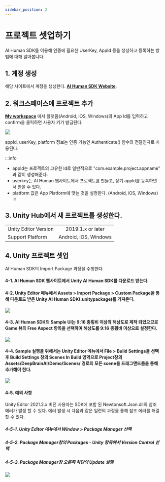 ```yaml
---
sidebar_position: 2
---
```


# 프로젝트 셋업하기

AI Human SDK를 이용해 인증에 필요한 UserKey, AppId 등을 생성하고 등록하는 방법에 대해 알아봅니다.

## 1. 계정 생성
해당 사이트에서 계정을 생성한다. **[AI Human SDK Website](https://aihuman.deepbrain.io)**.

## 2. 워크스페이스에 프로젝트 추가
**[My workspace](https://aihuman.deepbrain.io/aihuman/sdk)** 에서 플랫폼(Android, iOS, Windows)의 App Id를 입력하고 confirm을 클릭하면 사용자 키가 발급된다.

<img src="/img/aihuman/unity/SDK_WebPage_UserKey.png" />

appId, userKey, platform 정보는 인증 기능인 Authenticate() 함수의 전달인자로 사용된다.

:::info
- appId는 프로젝트의 고유한 Id로 일반적으로 "com.example.project.appname" 과 같이 생성해준다.
- userkey는 AI Human 웹사이트에서 프로젝트를 만들고, 상기 appId를 등록하면서 받을 수 있다.
- platform 값은 App Platform에 맞는 것을 설정한다. (Android, iOS, Windows)
:::

## 3. Unity Hub에서 새 프로젝트를 생성한다. 

<table>
	<tr>
		<td>Unity Editor Version</td>
		<td align="center">2019.1.x or later</td>		
	</tr>
	<tr>
		<td>Support Platform</td>
		<td align="center">Android, iOS, Windows</td>
	</tr>
</table>

## 4. Unity 프로젝트 셋업

AI Human SDK의 Import Package 과정을 수행한다.

#### 4-1. AI Human SDK 웹사이트에서 Unity AI Human SDK를 다운로드 받는다.

#### 4-2. Unity Editor 메뉴에서 Assets > Import Package > Custom Package을 통해 다운로드 받은 Unity AI Human SDK(.unitypackage)를 가져온다.

<img src="/img/aihuman/unity/import_package.png" />

#### 4-3. AI Human SDK의 Sample UI는 9:16 종횡비 이상의 해상도로 제작 되었으므로 Game 뷰의 Free Aspect 항목을 선택하여 해상도를 9:16 종횡비 이상으로 설정한다.

<img src="/img/aihuman/unity/aspect.png" />

#### 4-4. Sample 실행을 위해서는 Unity Editor 메뉴에서 File > Build Settings을 선택 후 Build Settings 창의 Scenes In Build 영역으로 Project창의 Assets/DeepBrainAI/Demo/Scenes/ 경로의 모든 scene을 드래그앤드롭을 통해 추가해야 한다.

<img src="/img/aihuman/unity/build_setting.png" />

#### 4-5. 예외 사항

Unity Editor 2021.2.x 버전 사용자는 SDK에 포함 된 Newtonsoft.Json.dll의 참조 에러가 발생 할 수 있다. 에러 발생 시 다음과 같은 일련의 과정을 통해 참조 에러를 해결 할 수 있다.

##### 4-5-1. Unity Editor 메뉴에서 Window > Package Manager 선택
##### 4-5-2. Package Manager창의 Packages - Unity 항목에서 Version Control 선택
##### 4-5-3. Package Manager창 오른쪽 하단의 Update 실행

<img src="/img/aihuman/unity/Newtonsoft_Json.png" />

